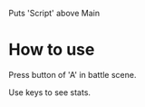 Puts 'Script' above Main

# How to use

Press button of 'A' in battle scene.

Use keys to see stats.
